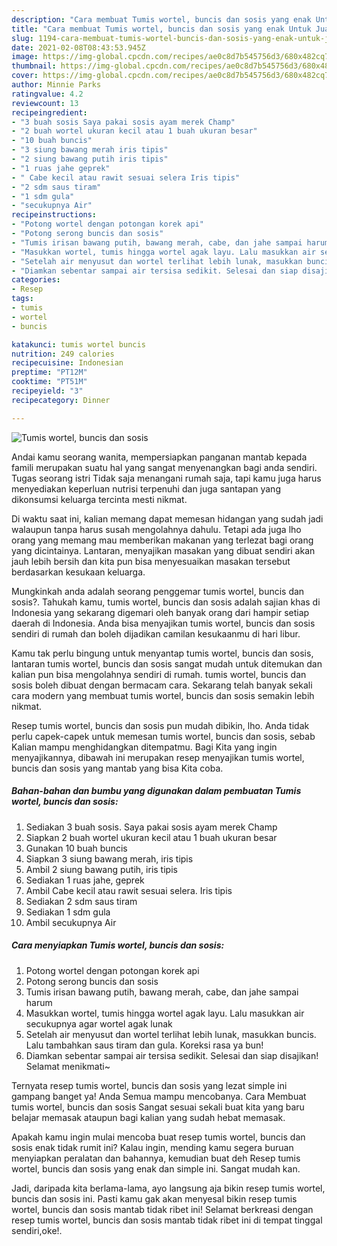 ```yaml
---
description: "Cara membuat Tumis wortel, buncis dan sosis yang enak Untuk Jualan"
title: "Cara membuat Tumis wortel, buncis dan sosis yang enak Untuk Jualan"
slug: 1194-cara-membuat-tumis-wortel-buncis-dan-sosis-yang-enak-untuk-jualan
date: 2021-02-08T08:43:53.945Z
image: https://img-global.cpcdn.com/recipes/ae0c8d7b545756d3/680x482cq70/tumis-wortel-buncis-dan-sosis-foto-resep-utama.jpg
thumbnail: https://img-global.cpcdn.com/recipes/ae0c8d7b545756d3/680x482cq70/tumis-wortel-buncis-dan-sosis-foto-resep-utama.jpg
cover: https://img-global.cpcdn.com/recipes/ae0c8d7b545756d3/680x482cq70/tumis-wortel-buncis-dan-sosis-foto-resep-utama.jpg
author: Minnie Parks
ratingvalue: 4.2
reviewcount: 13
recipeingredient:
- "3 buah sosis Saya pakai sosis ayam merek Champ"
- "2 buah wortel ukuran kecil atau 1 buah ukuran besar"
- "10 buah buncis"
- "3 siung bawang merah iris tipis"
- "2 siung bawang putih iris tipis"
- "1 ruas jahe geprek"
- " Cabe kecil atau rawit sesuai selera Iris tipis"
- "2 sdm saus tiram"
- "1 sdm gula"
- "secukupnya Air"
recipeinstructions:
- "Potong wortel dengan potongan korek api"
- "Potong serong buncis dan sosis"
- "Tumis irisan bawang putih, bawang merah, cabe, dan jahe sampai harum"
- "Masukkan wortel, tumis hingga wortel agak layu. Lalu masukkan air secukupnya agar wortel agak lunak"
- "Setelah air menyusut dan wortel terlihat lebih lunak, masukkan buncis. Lalu tambahkan saus tiram dan gula. Koreksi rasa ya bun!"
- "Diamkan sebentar sampai air tersisa sedikit. Selesai dan siap disajikan! Selamat menikmati~"
categories:
- Resep
tags:
- tumis
- wortel
- buncis

katakunci: tumis wortel buncis 
nutrition: 249 calories
recipecuisine: Indonesian
preptime: "PT12M"
cooktime: "PT51M"
recipeyield: "3"
recipecategory: Dinner

---
```



![Tumis wortel, buncis dan sosis](https://img-global.cpcdn.com/recipes/ae0c8d7b545756d3/680x482cq70/tumis-wortel-buncis-dan-sosis-foto-resep-utama.jpg)

Andai kamu seorang wanita, mempersiapkan panganan mantab kepada famili merupakan suatu hal yang sangat menyenangkan bagi anda sendiri. Tugas seorang istri Tidak saja menangani rumah saja, tapi kamu juga harus menyediakan keperluan nutrisi terpenuhi dan juga santapan yang dikonsumsi keluarga tercinta mesti nikmat.

Di waktu  saat ini, kalian memang dapat memesan hidangan yang sudah jadi walaupun tanpa harus susah mengolahnya dahulu. Tetapi ada juga lho orang yang memang mau memberikan makanan yang terlezat bagi orang yang dicintainya. Lantaran, menyajikan masakan yang dibuat sendiri akan jauh lebih bersih dan kita pun bisa menyesuaikan masakan tersebut berdasarkan kesukaan keluarga. 



Mungkinkah anda adalah seorang penggemar tumis wortel, buncis dan sosis?. Tahukah kamu, tumis wortel, buncis dan sosis adalah sajian khas di Indonesia yang sekarang digemari oleh banyak orang dari hampir setiap daerah di Indonesia. Anda bisa menyajikan tumis wortel, buncis dan sosis sendiri di rumah dan boleh dijadikan camilan kesukaanmu di hari libur.

Kamu tak perlu bingung untuk menyantap tumis wortel, buncis dan sosis, lantaran tumis wortel, buncis dan sosis sangat mudah untuk ditemukan dan kalian pun bisa mengolahnya sendiri di rumah. tumis wortel, buncis dan sosis boleh dibuat dengan bermacam cara. Sekarang telah banyak sekali cara modern yang membuat tumis wortel, buncis dan sosis semakin lebih nikmat.

Resep tumis wortel, buncis dan sosis pun mudah dibikin, lho. Anda tidak perlu capek-capek untuk memesan tumis wortel, buncis dan sosis, sebab Kalian mampu menghidangkan ditempatmu. Bagi Kita yang ingin menyajikannya, dibawah ini merupakan resep menyajikan tumis wortel, buncis dan sosis yang mantab yang bisa Kita coba.

<!--inarticleads1-->

##### Bahan-bahan dan bumbu yang digunakan dalam pembuatan Tumis wortel, buncis dan sosis:

1. Sediakan 3 buah sosis. Saya pakai sosis ayam merek Champ
1. Siapkan 2 buah wortel ukuran kecil atau 1 buah ukuran besar
1. Gunakan 10 buah buncis
1. Siapkan 3 siung bawang merah, iris tipis
1. Ambil 2 siung bawang putih, iris tipis
1. Sediakan 1 ruas jahe, geprek
1. Ambil  Cabe kecil atau rawit sesuai selera. Iris tipis
1. Sediakan 2 sdm saus tiram
1. Sediakan 1 sdm gula
1. Ambil secukupnya Air




<!--inarticleads2-->

##### Cara menyiapkan Tumis wortel, buncis dan sosis:

1. Potong wortel dengan potongan korek api
1. Potong serong buncis dan sosis
1. Tumis irisan bawang putih, bawang merah, cabe, dan jahe sampai harum
1. Masukkan wortel, tumis hingga wortel agak layu. Lalu masukkan air secukupnya agar wortel agak lunak
1. Setelah air menyusut dan wortel terlihat lebih lunak, masukkan buncis. Lalu tambahkan saus tiram dan gula. Koreksi rasa ya bun!
1. Diamkan sebentar sampai air tersisa sedikit. Selesai dan siap disajikan! Selamat menikmati~




Ternyata resep tumis wortel, buncis dan sosis yang lezat simple ini gampang banget ya! Anda Semua mampu mencobanya. Cara Membuat tumis wortel, buncis dan sosis Sangat sesuai sekali buat kita yang baru belajar memasak ataupun bagi kalian yang sudah hebat memasak.

Apakah kamu ingin mulai mencoba buat resep tumis wortel, buncis dan sosis enak tidak rumit ini? Kalau ingin, mending kamu segera buruan menyiapkan peralatan dan bahannya, kemudian buat deh Resep tumis wortel, buncis dan sosis yang enak dan simple ini. Sangat mudah kan. 

Jadi, daripada kita berlama-lama, ayo langsung aja bikin resep tumis wortel, buncis dan sosis ini. Pasti kamu gak akan menyesal bikin resep tumis wortel, buncis dan sosis mantab tidak ribet ini! Selamat berkreasi dengan resep tumis wortel, buncis dan sosis mantab tidak ribet ini di tempat tinggal sendiri,oke!.

